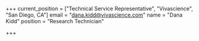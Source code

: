 +++
current_position = ["Technical Service Representative", "Vivascience", "San Diego, CA"]
email = "dana.kidd@vivascience.com"
name = "Dana Kidd"
position = "Research Technician"

+++

